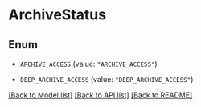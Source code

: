# ArchiveStatus

## Enum


* `ARCHIVE_ACCESS` (value: `"ARCHIVE_ACCESS"`)

* `DEEP_ARCHIVE_ACCESS` (value: `"DEEP_ARCHIVE_ACCESS"`)


[[Back to Model list]](../README.md#documentation-for-models) [[Back to API list]](../README.md#documentation-for-api-endpoints) [[Back to README]](../README.md)


